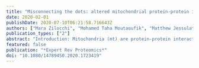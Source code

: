 ```yaml
---
title: "Misconnecting the dots: altered mitochondrial protein-protein interactions and their role in neurodegenerative disorders."
date: 2020-02-01
publishDate: 2020-07-10T06:21:58.716643Z
authors: ["Mara Zilocchi", "Mohamed Taha Moutaoufik", "Matthew Jessulat", "Sadhna Phanse", "Khaled A Aly", "Mohan Babu"]
publication_types: ["2"]
abstract: "Introduction: Mitochondria (mt) are protein-protein interaction (PPI) hubs in the cell where mt-localized and associated proteins interact in a fashion critical for cell fitness. Altered mtPPIs are linked to neurodegenerative disorders (NDs) and drivers of pathological associations to mediate ND progression. Mapping altered mtPPIs will reveal how mt dysfunction is linked to NDs.Areas covered: This review discusses how database sources reflect on the number of mt protein or interaction predictions, and serves as an update on mtPPIs in mt dynamics and homeostasis. Emphasis is given to mRNA expression profiles for mt proteins in human tissues, cellular models relevant to NDs, and altered mtPPIs in NDs such as Parkinson's disease (PD), Amyotrophic lateral sclerosis (ALS) and Alzheimer's disease (AD).Expert opinion: We highlight the scarcity of biomarkers to improve diagnostic accuracy and tracking of ND progression, obstacles in recapitulating NDs using human cellular models to underpin the pathophysiological mechanisms of disease, and the shortage of mt protein interactome reference database(s) of neuronal cells. These bottlenecks are addressed by improvements in induced pluripotent stem cell creation and culturing, patient-derived 3D brain organoids to recapitulate structural arrangements of the brain, and cell sorting to elucidate mt proteome disparities between cell types."
featured: false
publication: "*Expert Rev Proteomics*"
doi: "10.1080/14789450.2020.1723419"
---
```


